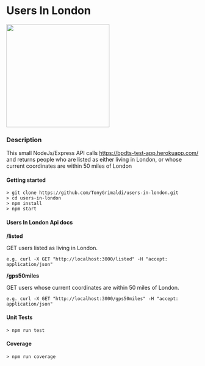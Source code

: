 # Users In London

<img src="https://images.pexels.com/photos/374815/pexels-photo-374815.jpeg?auto=compress&cs=tinysrgb&dpr=2&h=650&w=940" height="270">

### Description

This small NodeJs/Express API calls https://bpdts-test-app.herokuapp.com/ and returns people who are listed as either living in London, or whose current coordinates are within 50 miles of London

#### Getting started

```
> git clone https://github.com/TonyGrimaldi/users-in-london.git
> cd users-in-london
> npm install
> npm start
```

#### Users In London Api docs

**/listed**

GET users listed as living in London.

```
e.g. curl -X GET "http://localhost:3000/listed" -H "accept: application/json"
```

**/gps50miles**

GET users whose current coordinates are within 50 miles of London.

```
e.g. curl -X GET "http://localhost:3000/gps50miles" -H "accept: application/json"
```

#### Unit Tests

```
> npm run test
```

#### Coverage

```
> npm run coverage
```
